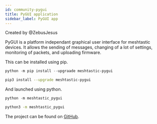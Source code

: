 ```yaml
---
id: community-pygui
title: PyGUI application
sidebar_label: PyGUI app
---
```


Created by @ZebusJesus

PyGUI is a platform independant graphical user interface for meshtastic devices. It allows the sending of messages, changing of a lot of settings, monitoring of packets, and uploading firmware.

This can be installed using pip.

```powershell Windows
python -m pip install --upgraade meshtastic-pygui
```

```bash MacOS/Linux
pip3 install --upgrade meshtastic-pygui
```

And launched using python.

```powershell Windows
python -m meshtastic_pygui
```

```bash MacOS/Linux
python3 -m meshtastic_pygui
```

The project can be found on [GitHub](https://github.com/ZebusJesus/Meshtastic-PyGUI).